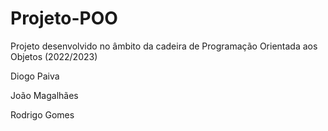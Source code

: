 # Projeto-POO
Projeto desenvolvido no âmbito da cadeira de Programação Orientada aos Objetos (2022/2023)

Diogo Paiva

João Magalhães

Rodrigo Gomes
